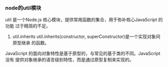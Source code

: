 ### node的util模块
util 是一个Node.js 核心模块，提供常用函数的集合，用于弥补核心JavaScript 的功能 过于精简的不足。
1. util.inherits
util.inherits(constructor, superConstructor)是一个实现对象间原型继承 的函数。

JavaScript 的面向对象特性是基于原型的，与常见的基于类的不同。JavaScript 没有 提供对象继承的语言级别特性，而是通过原型复制来实现的。